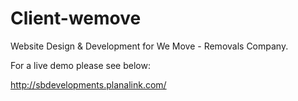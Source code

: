 # Client-wemove

Website Design & Development for We Move - Removals Company.

For a live demo please see below:

http://sbdevelopments.planalink.com/
